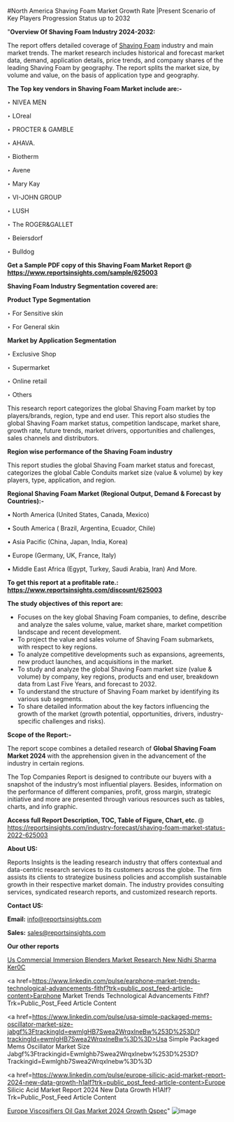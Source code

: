#North America Shaving Foam Market Growth Rate |Present Scenario of Key Players Progression Status up to 2032

"<strong>Overview Of Shaving Foam Industry 2024-2032:</strong>

The report offers detailed coverage of <a href=https://www.reportsinsights.com/sample/625003>Shaving Foam</a> industry and main market trends. The market research includes historical and forecast market data, demand, application details, price trends, and company shares of the leading Shaving Foam by geography. The report splits the market size, by volume and value, on the basis of application type and geography.

<strong>The Top key vendors in Shaving Foam Market include are:- </strong>

‣ NIVEA MEN

‣ LOreal

‣ PROCTER & GAMBLE

‣ AHAVA.

‣ Biotherm

‣ Avene

‣ Mary Kay

‣ VI-JOHN GROUP

‣ LUSH

‣ The ROGER&GALLET

‣ Beiersdorf

‣ Bulldog

<strong>Get a Sample PDF copy of this Shaving Foam Market Report </strong><strong>@ <a href=https://www.reportsinsights.com/sample/625003 style=color:#0000ff;>https://www.reportsinsights.com/sample/625003</a> </strong>

<strong>Shaving Foam Industry Segmentation covered are:</strong>

<strong>Product Type Segmentation</strong>

‣    For Sensitive skin

‣ For General skin

<strong>Market by Application Segmentation</strong>

‣   Exclusive Shop

‣ Supermarket

‣ Online retail

‣ Others

This research report categorizes the global Shaving Foam market by top players/brands, region, type and end user. This report also studies the global Shaving Foam market status, competition landscape, market share, growth rate, future trends, market drivers, opportunities and challenges, sales channels and distributors.

<strong>Region wise performance of the Shaving Foam industry</strong><strong> </strong>

This report studies the global Shaving Foam market status and forecast, categorizes the global Cable Conduits market size (value &amp; volume) by key players, type, application, and region. 

<strong>Regional Shaving Foam Market (Regional Output, Demand &amp; Forecast by Countries):-</strong>

• North America (United States, Canada, Mexico)

• South America ( Brazil, Argentina, Ecuador, Chile)

• Asia Pacific (China, Japan, India, Korea)

• Europe (Germany, UK, France, Italy)

• Middle East Africa (Egypt, Turkey, Saudi Arabia, Iran) And More.

<strong>To get this report at a profitable rate.: <a href=https://www.reportsinsights.com/discount/625003 style=color:#0000ff;>https://www.reportsinsights.com/discount/625003</a></strong>

<strong>The study objectives of this report are:</strong>
<ul>
  <li>Focuses on the key global Shaving Foam companies, to define, describe and analyze the sales volume, value, market share, market competition landscape and recent development.</li>
  <li>To project the value and sales volume of Shaving Foam submarkets, with respect to key regions.</li>
  <li>To analyze competitive developments such as expansions, agreements, new product launches, and acquisitions in the market.</li>
  <li>To study and analyze the global Shaving Foam market size (value &amp; volume) by company, key regions, products and end user, breakdown data from Last Five Years, and forecast to 2032.</li>
  <li>To understand the structure of Shaving Foam market by identifying its various sub segments.</li>
  <li>To share detailed information about the key factors influencing the growth of the market (growth potential, opportunities, drivers, industry-specific challenges and risks).</li>
</ul>
<strong>Scope of the Report:-</strong><strong> </strong>

The report scope combines a detailed research of <strong>Global Shaving Foam Market 2024 </strong>with the apprehension given in the advancement of the industry in certain regions.

The Top Companies Report is designed to contribute our buyers with a snapshot of the industry’s most influential players. Besides, information on the performance of different companies, profit, gross margin, strategic initiative and more are presented through various resources such as tables, charts, and info graphic.

<strong>Access full Report Description, TOC, Table of Figure, Chart, etc. </strong>@   <a href=https://reportsinsights.com/industry-forecast/shaving-foam-market-status-2022-625003 style=color:#0000ff;>https://reportsinsights.com/industry-forecast/shaving-foam-market-status-2022-625003</a>

<strong>About US:</strong>

Reports Insights is the leading research industry that offers contextual and data-centric research services to its customers across the globe. The firm assists its clients to strategize business policies and accomplish sustainable growth in their respective market domain. The industry provides consulting services, syndicated research reports, and customized research reports.

<strong>Contact US:</strong>

<p class=""""><b>Email:</b> <a href=mailto:info@reportsinsights.com>info@reportsinsights.com</a></p>
<p class=""""><b>Sales:</b> <a href=mailto:sales@reportsinsights.com>sales@reportsinsights.com</a></p>

<strong>Our other reports</strong>

<a href=https://www.linkedin.com/pulse/us-commercial-immersion-blenders-market-research-new-nidhi-sharma-ker0c/>Us Commercial Immersion Blenders Market Research New Nidhi Sharma Ker0C</a>

<a href=https://www.linkedin.com/pulse/earphone-market-trends-technological-advancements-fithf?trk=public_post_feed-article-content>Earphone Market Trends Technological Advancements Fithf?Trk=Public_Post_Feed Article Content</a>

<a href=https://www.linkedin.com/pulse/usa-simple-packaged-mems-oscillator-market-size-jabgf%3FtrackingId=ewmlgHB7Swea2WrqxlneBw%253D%253D/?trackingId=ewmlgHB7Swea2WrqxlneBw%3D%3D>Usa Simple Packaged Mems Oscillator Market Size Jabgf%3Ftrackingid=Ewmlghb7Swea2Wrqxlnebw%253D%253D?Trackingid=Ewmlghb7Swea2Wrqxlnebw%3D%3D</a>

<a href=https://www.linkedin.com/pulse/europe-silicic-acid-market-report-2024-new-data-growth-h1alf?trk=public_post_feed-article-content>Europe Silicic Acid Market Report 2024 New Data Growth H1Alf?Trk=Public_Post_Feed Article Content</a>

<a href=https://www.linkedin.com/pulse/europe-viscosifiers-oil-gas-market-2024-growth-qspec/>Europe Viscosifiers Oil Gas Market 2024 Growth Qspec</a>"
![image](https://github.com/aakesh123242/RIMarket/assets/158431203/bf379cab-4dd4-46e4-9d60-e462c9692fa2)
